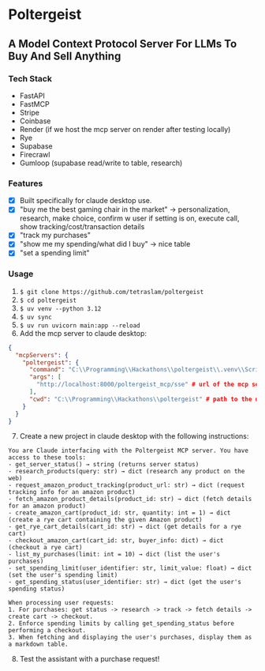# Poltergeist
## A Model Context Protocol Server For LLMs To Buy And Sell Anything

### Tech Stack
- FastAPI
- FastMCP
- Stripe
- Coinbase
- Render (if we host the mcp server on render after testing locally)
- Rye
- Supabase
- Firecrawl
- Gumloop (supabase read/write to table, research)

### Features
- [x] Built specifically for claude desktop use.
- [x] "buy me the best gaming chair in the market" → personalization, research, make choice, confirm w user if setting is on, execute call, show tracking/cost/transaction details
- [x] "track my purchases"
- [x] "show me my spending/what did I buy" → nice table
- [x] "set a spending limit"

### Usage
1. `$ git clone https://github.com/tetraslam/poltergeist`
2. `$ cd poltergeist`
3. `$ uv venv --python 3.12`
4. `$ uv sync`
5. `$ uv run uvicorn main:app --reload`
6. Add the mcp server to claude desktop:
```json
{
  "mcpServers": {
    "poltergeist": {
      "command": "C:\\Programming\\Hackathons\\poltergeist\\.venv\\Scripts\\mcp-proxy.exe", # path to mcp-proxy.exe
      "args": [
        "http://localhost:8000/poltergeist_mcp/sse" # url of the mcp server
      ],
      "cwd": "C:\\Programming\\Hackathons\\poltergeist" # path to the directory containing the mcp-proxy.exe
    }
  }
}
```
7. Create a new project in claude desktop with the following instructions:
```
You are Claude interfacing with the Poltergeist MCP server. You have access to these tools:
- get_server_status() → string (returns server status)
- research_products(query: str) → dict (research any product on the web)
- request_amazon_product_tracking(product_url: str) → dict (request tracking info for an amazon product)
- fetch_amazon_product_details(product_id: str) → dict (fetch details for an amazon product)
- create_amazon_cart(product_id: str, quantity: int = 1) → dict (create a rye cart containing the given Amazon product)
- get_rye_cart_details(cart_id: str) → dict (get details for a rye cart)
- checkout_amazon_cart(cart_id: str, buyer_info: dict) → dict (checkout a rye cart)
- list_my_purchases(limit: int = 10) → dict (list the user's purchases)
- set_spending_limit(user_identifier: str, limit_value: float) → dict (set the user's spending limit)
- get_spending_status(user_identifier: str) → dict (get the user's spending status)

When processing user requests:
1. For purchases: get status -> research -> track -> fetch details -> create cart -> checkout.
2. Enforce spending limits by calling get_spending_status before performing a checkout.
3. When fetching and displaying the user's purchases, display them as a markdown table.
```
8. Test the assistant with a purchase request!
